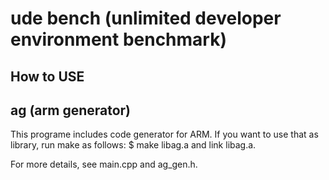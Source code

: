 # ude bench (unlimited developer environment benchmark)

## How to USE

## ag (arm generator)

This programe includes code generator for ARM.
If you want to use that as library, run make as follows:
 $ make libag.a
and link libag.a.

For more details, see main.cpp and ag_gen.h.
